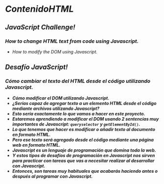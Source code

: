 # **_ContenidoHTML_**

## **_JavaScript Challenge!_**

### **_How to change HTML text from code using Javascript._**

- _How to modify the DOM using Javascript._

## **_Desafío JavaScript!_**

### **_Cómo cambiar el texto del HTML desde el código utilizando Javascript._**

- **_Cómo modificar el DOM utilizando Javascript._**
- **_¿Serías capaz de agregar texto a un elemento HTML desde el código mediante archivos utilizando Javascript?_**
- **_Esto sería exactamente lo que vamos a hacer en este proyecto._**
- **_Estaremos aprendiendo a modificar el DOM usando 2 sentencias muy importantes de Javascript: ```queryselector``` y ```getElementById()```._**
- **_Lo que tenemos que hacer es modificar o añadir texto al documento en formato HTML._**
- **_Pero ese texto será agregado desde el código mediante una página web en formato HTML._**
- **_Javascript es un lenguaje de programación que domina toda la web._**
- **_Y estos tipos de desafíos de programación en Javascript nos sirven para practicar con tareas que vas a necesitar realizar al desarrollar con Javascript._**
- **_Entonces, son tareas muy habituales que acabarás haciendo antes o después al programar con Javascript._**
